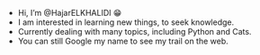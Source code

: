 - Hi, I’m @HajarELKHALIDI 😁
- I am interested in learning new things, to seek knowledge.
- Currently dealing with many topics, including Python and Cats.
- You can still Google my name to see my trail on the web.
